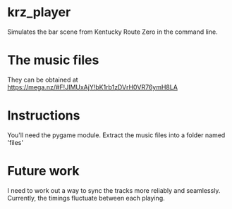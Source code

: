 # krz_player
Simulates the bar scene from Kentucky Route Zero in the command line.

# The music files
They can be obtained at https://mega.nz/#F!JIMUxAjY!bK1rb1zDVrH0VR76ymH8LA

# Instructions
You'll need the pygame module.
Extract the music files into a folder named 'files'

# Future work
I need to work out a way to sync the tracks more reliably and seamlessly. Currently, the timings fluctuate between each playing.
